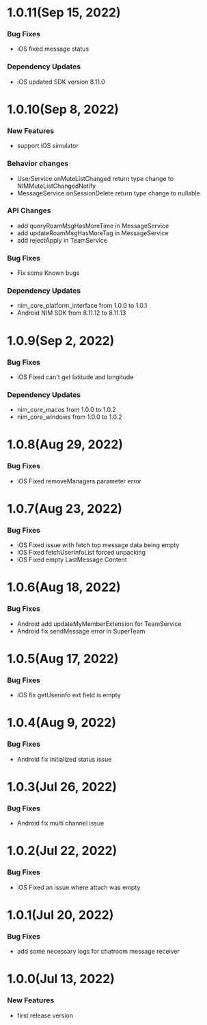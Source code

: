 # 1.0.11(Sep 15, 2022)

### Bug Fixes
* iOS fixed message status

### Dependency Updates
* iOS updated SDK version 8.11.0

# 1.0.10(Sep 8, 2022)

### New Features
* support iOS simulator

### Behavior changes
* UserService.onMuteListChanged return type change to NIMMuteListChangedNotify
* MessageService.onSessionDelete return type change to nullable

### API Changes
* add queryRoamMsgHasMoreTime in MessageService
* add updateRoamMsgHasMoreTag in MessageService
* add rejectApply in TeamService

### Bug Fixes
* Fix some Known bugs

### Dependency Updates
* nim_core_platform_interface from 1.0.0 to 1.0.1
* Android NIM SDK from 8.11.12 to 8.11.13

# 1.0.9(Sep 2, 2022)

### Bug Fixes
* iOS Fixed can't get latitude and longitude

### Dependency Updates
* nim_core_macos from 1.0.0 to 1.0.2
* nim_core_windows from 1.0.0 to 1.0.2

# 1.0.8(Aug 29, 2022)

### Bug Fixes
* iOS Fixed removeManagers parameter error

# 1.0.7(Aug 23, 2022)

### Bug Fixes
* iOS Fixed issue with fetch top message data being empty
* iOS Fixed fetchUserInfoList forced unpacking
* iOS Fixed empty LastMessage Content

# 1.0.6(Aug 18, 2022)

### Bug Fixes
* Android add updateMyMemberExtension for TeamService
* Android fix sendMessage error in SuperTeam

# 1.0.5(Aug 17, 2022)

### Bug Fixes
* iOS fix getUserinfo ext field is empty

# 1.0.4(Aug 9, 2022)

### Bug Fixes
* Android fix initialized status issue

# 1.0.3(Jul 26, 2022)

### Bug Fixes
* Android fix multi channel issue

# 1.0.2(Jul 22, 2022)

### Bug Fixes
* iOS Fixed an issue where attach was empty

# 1.0.1(Jul 20, 2022)

### Bug Fixes
* add some necessary logs for chatroom message receiver

# 1.0.0(Jul 13, 2022)

### New Features
* first release version
